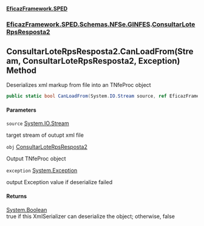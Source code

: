#### [EficazFramework.SPED](EficazFrameworkSPED.md 'EficazFramework SPED')
### [EficazFramework.SPED.Schemas.NFSe.GINFES](EficazFramework.SPED.Schemas.NFSe.GINFES.md 'EficazFramework.SPED.Schemas.NFSe.GINFES').[ConsultarLoteRpsResposta2](EficazFramework.SPED.Schemas.NFSe.GINFES/ConsultarLoteRpsResposta2.md 'EficazFramework.SPED.Schemas.NFSe.GINFES.ConsultarLoteRpsResposta2')

## ConsultarLoteRpsResposta2.CanLoadFrom(Stream, ConsultarLoteRpsResposta2, Exception) Method

Deserializes xml markup from file into an TNfeProc object

```csharp
public static bool CanLoadFrom(System.IO.Stream source, ref EficazFramework.SPED.Schemas.NFSe.GINFES.ConsultarLoteRpsResposta2 obj, ref System.Exception exception);
```
#### Parameters

<a name='EficazFramework.SPED.Schemas.NFSe.GINFES.ConsultarLoteRpsResposta2.CanLoadFrom(System.IO.Stream,EficazFramework.SPED.Schemas.NFSe.GINFES.ConsultarLoteRpsResposta2,System.Exception).source'></a>

`source` [System.IO.Stream](https://docs.microsoft.com/en-us/dotnet/api/System.IO.Stream 'System.IO.Stream')

target stream of outupt xml file

<a name='EficazFramework.SPED.Schemas.NFSe.GINFES.ConsultarLoteRpsResposta2.CanLoadFrom(System.IO.Stream,EficazFramework.SPED.Schemas.NFSe.GINFES.ConsultarLoteRpsResposta2,System.Exception).obj'></a>

`obj` [ConsultarLoteRpsResposta2](EficazFramework.SPED.Schemas.NFSe.GINFES/ConsultarLoteRpsResposta2.md 'EficazFramework.SPED.Schemas.NFSe.GINFES.ConsultarLoteRpsResposta2')

Output TNfeProc object

<a name='EficazFramework.SPED.Schemas.NFSe.GINFES.ConsultarLoteRpsResposta2.CanLoadFrom(System.IO.Stream,EficazFramework.SPED.Schemas.NFSe.GINFES.ConsultarLoteRpsResposta2,System.Exception).exception'></a>

`exception` [System.Exception](https://docs.microsoft.com/en-us/dotnet/api/System.Exception 'System.Exception')

output Exception value if deserialize failed

#### Returns
[System.Boolean](https://docs.microsoft.com/en-us/dotnet/api/System.Boolean 'System.Boolean')  
true if this XmlSerializer can deserialize the object; otherwise, false